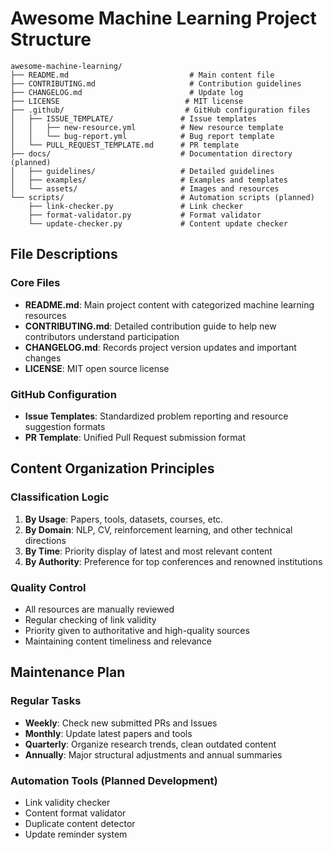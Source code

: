 # Awesome Machine Learning Project Structure

```
awesome-machine-learning/
├── README.md                           # Main content file
├── CONTRIBUTING.md                     # Contribution guidelines
├── CHANGELOG.md                        # Update log
├── LICENSE                            # MIT license
├── .github/                           # GitHub configuration files
│   ├── ISSUE_TEMPLATE/               # Issue templates
│   │   ├── new-resource.yml          # New resource template
│   │   └── bug-report.yml            # Bug report template
│   └── PULL_REQUEST_TEMPLATE.md      # PR template
├── docs/                             # Documentation directory (planned)
│   ├── guidelines/                   # Detailed guidelines
│   ├── examples/                     # Examples and templates
│   └── assets/                       # Images and resources
└── scripts/                          # Automation scripts (planned)
    ├── link-checker.py               # Link checker
    ├── format-validator.py           # Format validator
    └── update-checker.py             # Content update checker
```

## File Descriptions

### Core Files
- **README.md**: Main project content with categorized machine learning resources
- **CONTRIBUTING.md**: Detailed contribution guide to help new contributors understand participation
- **CHANGELOG.md**: Records project version updates and important changes
- **LICENSE**: MIT open source license

### GitHub Configuration
- **Issue Templates**: Standardized problem reporting and resource suggestion formats
- **PR Template**: Unified Pull Request submission format

## Content Organization Principles

### Classification Logic
1. **By Usage**: Papers, tools, datasets, courses, etc.
2. **By Domain**: NLP, CV, reinforcement learning, and other technical directions
3. **By Time**: Priority display of latest and most relevant content
4. **By Authority**: Preference for top conferences and renowned institutions

### Quality Control
- All resources are manually reviewed
- Regular checking of link validity
- Priority given to authoritative and high-quality sources
- Maintaining content timeliness and relevance

## Maintenance Plan

### Regular Tasks
- **Weekly**: Check new submitted PRs and Issues
- **Monthly**: Update latest papers and tools
- **Quarterly**: Organize research trends, clean outdated content
- **Annually**: Major structural adjustments and annual summaries

### Automation Tools (Planned Development)
- Link validity checker
- Content format validator
- Duplicate content detector
- Update reminder system
